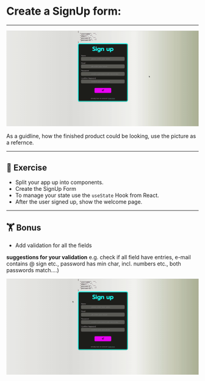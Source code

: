 # Create a SignUp form:

---
![](signUp.gif)

As a guidline, how the finished product could be looking, use the picture as a refernce. 

---

## :cartwheeling: Exercise

- Split your app up into components.
- Create the SignUp Form
- To manage your state use the `useState` Hook from React.
- After the user signed up, show the welcome page.
---
## :weight_lifting: Bonus

- Add validation for all the fields 

**suggestions for your validation**
e.g. check if all field have entries, e-mail contains @ sign etc., password has min char, incl. numbers etc., both passwords match....)


![](signUp-errors.gif)



